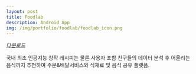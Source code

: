 ```yaml
---
layout: post
title: Foodlab
description: Android App
img: /img/portfolio/foodlab/foodlab_icon.png
---
```


<div class="col three caption">
	<a href="https://play.google.com/store/apps/details?id=com.onethefull.recipe" target="_blank"><i class="fa fa-android">다운로드</i></a>
</div>

국내 최초 인공지능 창작 레시피는 물론 사용자 포함 친구들의 데이터 분석 후 어울리는 음식까지 추천하여 주문&배달서비스와 식재료 및 음식 공유 플랫폼.


<div class="img_row">
	<img class="col one" src="{{ site.baseurl }}/img/portfolio/foodlab/foodlab_1.png" alt="" title="example image"/>
	<img class="col one" src="{{ site.baseurl }}/img/portfolio/foodlab/foodlab_2.png" alt="" title="example image"/>
	<img class="col one" src="{{ site.baseurl }}/img/portfolio/foodlab/foodlab_3.png" alt="" title="example image"/>
</div>
<div class="img_row">
	<img class="col one" src="{{ site.baseurl }}/img/portfolio/foodlab/foodlab_4.png" alt="" title="example image"/>
	<img class="col one" src="{{ site.baseurl }}/img/portfolio/foodlab/foodlab_5.png" alt="" title="example image"/>
</div>